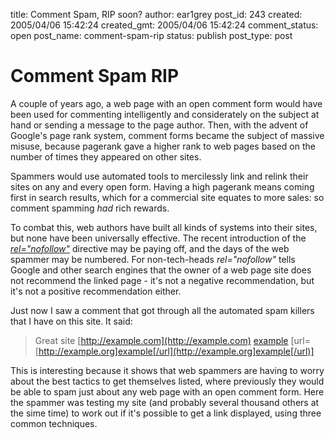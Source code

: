 title: Comment Spam, RIP soon?
author: ear1grey
post_id: 243
created: 2005/04/06 15:42:24
created_gmt: 2005/04/06 15:42:24
comment_status: open
post_name: comment-spam-rip
status: publish
post_type: post

# Comment Spam RIP

A couple of years ago, a web page with an open comment form would have been used for commenting intelligently and considerately on the subject at hand or sending a message to the page author. Then, with the advent of Google's page rank system, comment forms became the subject of massive misuse, because pagerank gave a higher rank to web pages based on the number of times they appeared on other sites.

Spammers would use automated tools to mercilessly link and relink their sites on any and every open form.  Having a high pagerank means coming first in search results, which for a commercial site equates to more sales: so comment spamming _had_ rich rewards.

To combat this, web authors have built all kinds of systems into their sites, but none have been universally effective.  The recent introduction of the _[rel="nofollow"](comment-spam)_ directive may be paying off, and the days of the web spammer may be numbered.  For non-tech-heads _rel="nofollow"_ tells Google and other search engines that the owner of a web page site does not recommend the linked page - it's not a negative recommendation, but it's not a positive recommendation either.

Just now I saw a comment that got through all the automated spam killers that I have on this site. It said:

> Great site [http://example.com](http://example.com) [example](http://example.net) [url=[http://example.org]example[/url](http://example.org]example[/url)]

This is interesting because it shows that web spammers are having to worry about the best tactics to get themselves listed, where previously they would be able to spam just about any web page with an open comment form. Here the spammer was testing my site (and probably several thousand others at the sime time) to work out if it's possible to get a link displayed, using three common techniques.
